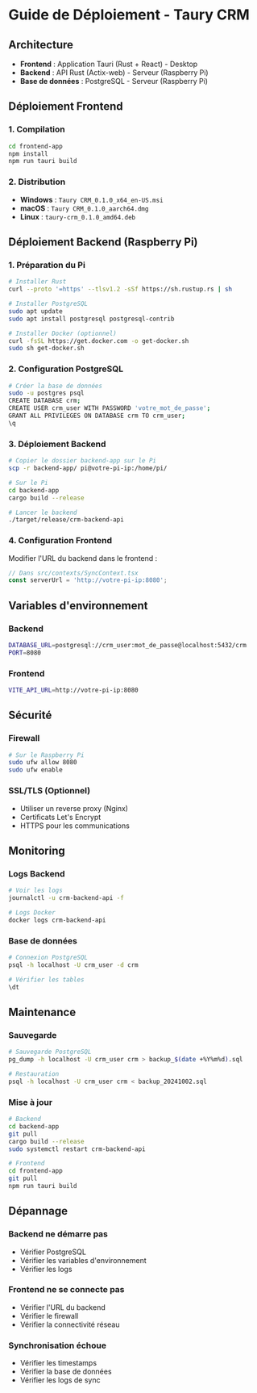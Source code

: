 # Guide de Déploiement - Taury CRM

## Architecture
- **Frontend** : Application Tauri (Rust + React) - Desktop
- **Backend** : API Rust (Actix-web) - Serveur (Raspberry Pi)
- **Base de données** : PostgreSQL - Serveur (Raspberry Pi)

## Déploiement Frontend

### 1. Compilation
```bash
cd frontend-app
npm install
npm run tauri build
```

### 2. Distribution
- **Windows** : `Taury CRM_0.1.0_x64_en-US.msi`
- **macOS** : `Taury CRM_0.1.0_aarch64.dmg`
- **Linux** : `taury-crm_0.1.0_amd64.deb`

## Déploiement Backend (Raspberry Pi)

### 1. Préparation du Pi
```bash
# Installer Rust
curl --proto '=https' --tlsv1.2 -sSf https://sh.rustup.rs | sh

# Installer PostgreSQL
sudo apt update
sudo apt install postgresql postgresql-contrib

# Installer Docker (optionnel)
curl -fsSL https://get.docker.com -o get-docker.sh
sudo sh get-docker.sh
```

### 2. Configuration PostgreSQL
```bash
# Créer la base de données
sudo -u postgres psql
CREATE DATABASE crm;
CREATE USER crm_user WITH PASSWORD 'votre_mot_de_passe';
GRANT ALL PRIVILEGES ON DATABASE crm TO crm_user;
\q
```

### 3. Déploiement Backend
```bash
# Copier le dossier backend-app sur le Pi
scp -r backend-app/ pi@votre-pi-ip:/home/pi/

# Sur le Pi
cd backend-app
cargo build --release

# Lancer le backend
./target/release/crm-backend-api
```

### 4. Configuration Frontend
Modifier l'URL du backend dans le frontend :
```typescript
// Dans src/contexts/SyncContext.tsx
const serverUrl = 'http://votre-pi-ip:8080';
```

## Variables d'environnement

### Backend
```bash
DATABASE_URL=postgresql://crm_user:mot_de_passe@localhost:5432/crm
PORT=8080
```

### Frontend
```bash
VITE_API_URL=http://votre-pi-ip:8080
```

## Sécurité

### Firewall
```bash
# Sur le Raspberry Pi
sudo ufw allow 8080
sudo ufw enable
```

### SSL/TLS (Optionnel)
- Utiliser un reverse proxy (Nginx)
- Certificats Let's Encrypt
- HTTPS pour les communications

## Monitoring

### Logs Backend
```bash
# Voir les logs
journalctl -u crm-backend-api -f

# Logs Docker
docker logs crm-backend-api
```

### Base de données
```bash
# Connexion PostgreSQL
psql -h localhost -U crm_user -d crm

# Vérifier les tables
\dt
```

## Maintenance

### Sauvegarde
```bash
# Sauvegarde PostgreSQL
pg_dump -h localhost -U crm_user crm > backup_$(date +%Y%m%d).sql

# Restauration
psql -h localhost -U crm_user crm < backup_20241002.sql
```

### Mise à jour
```bash
# Backend
cd backend-app
git pull
cargo build --release
sudo systemctl restart crm-backend-api

# Frontend
cd frontend-app
git pull
npm run tauri build
```

## Dépannage

### Backend ne démarre pas
- Vérifier PostgreSQL
- Vérifier les variables d'environnement
- Vérifier les logs

### Frontend ne se connecte pas
- Vérifier l'URL du backend
- Vérifier le firewall
- Vérifier la connectivité réseau

### Synchronisation échoue
- Vérifier les timestamps
- Vérifier la base de données
- Vérifier les logs de sync

